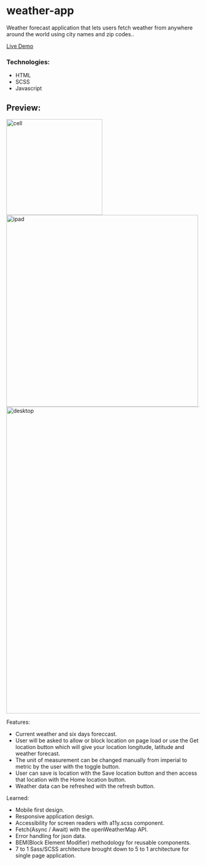 # weather-app
Weather forecast application that lets users fetch weather from anywhere around the world using city names and zip codes..

<a class="README-link" href="https://lionelroy.github.io/weather-app/dist/index.html">Live Demo</a>

<h3>Technologies:</h3>
 <ul>
    <li>HTML</li>
    <li>SCSS</li>
    <li>Javascript</li>
 </ul>

## Preview:
<img src="README-images/cell.png" alt="cell" width="250"/>
<img src="README-images/ipad.png" alt="ipad" width="500"/>
<img src="README-images/desktop.png" alt="desktop" width="800"/>

Features: 

- Current weather and six days foreccast.
- User will be asked to allow or block location on page load or use the Get location button which will give your location longitude, latitude and weather forecast.
- The unit of measurement can be changed manually from imperial to metric by the user with the toggle button.
- User can save is location with the Save location button and then access that location with the Home location button.
- Weather data can be refreshed with the refresh button.

Learned:
- Mobile first design.
- Responsive application design.
- Accessibility for screen readers with a11y.scss component.
- Fetch(Async / Await) with the openWeatherMap API.
- Error handling for json data.
- BEM(Block Element Modifier) methodology for reusable components.
- 7 to 1 Sass/SCSS architecture brought down to 5 to 1 architecture for single page application.


